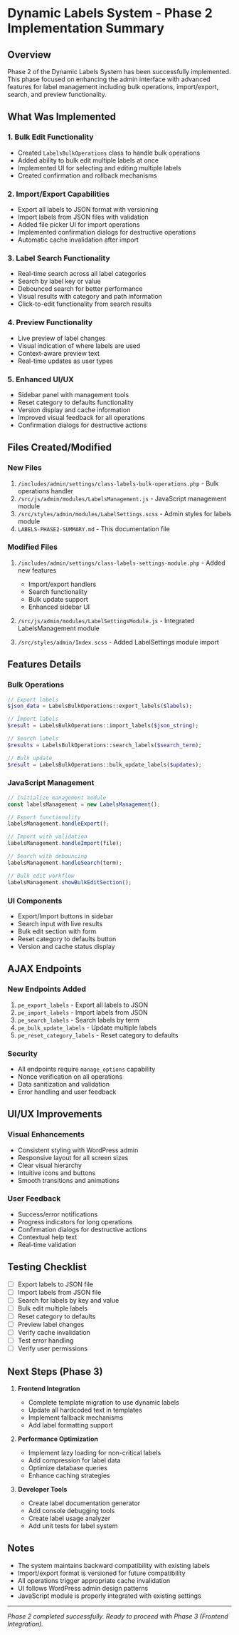 # Dynamic Labels System - Phase 2 Implementation Summary

## Overview

Phase 2 of the Dynamic Labels System has been successfully implemented. This phase focused on enhancing the admin interface with advanced features for label management including bulk operations, import/export, search, and preview functionality.

## What Was Implemented

### 1. Bulk Edit Functionality
- Created `LabelsBulkOperations` class to handle bulk operations
- Added ability to bulk edit multiple labels at once
- Implemented UI for selecting and editing multiple labels
- Created confirmation and rollback mechanisms

### 2. Import/Export Capabilities
- Export all labels to JSON format with versioning
- Import labels from JSON files with validation
- Added file picker UI for import operations
- Implemented confirmation dialogs for destructive operations
- Automatic cache invalidation after import

### 3. Label Search Functionality
- Real-time search across all label categories
- Search by label key or value
- Debounced search for better performance
- Visual results with category and path information
- Click-to-edit functionality from search results

### 4. Preview Functionality
- Live preview of label changes
- Visual indication of where labels are used
- Context-aware preview text
- Real-time updates as user types

### 5. Enhanced UI/UX
- Sidebar panel with management tools
- Reset category to defaults functionality
- Version display and cache information
- Improved visual feedback for all operations
- Confirmation dialogs for destructive actions

## Files Created/Modified

### New Files
1. `/includes/admin/settings/class-labels-bulk-operations.php` - Bulk operations handler
2. `/src/js/admin/modules/LabelsManagement.js` - JavaScript management module
3. `/src/styles/admin/modules/LabelSettings.scss` - Admin styles for labels module
4. `LABELS-PHASE2-SUMMARY.md` - This documentation file

### Modified Files
1. `/includes/admin/settings/class-labels-settings-module.php` - Added new features
   - Import/export handlers
   - Search functionality
   - Bulk update support
   - Enhanced sidebar UI

2. `/src/js/admin/modules/LabelSettingsModule.js` - Integrated LabelsManagement module
3. `/src/styles/admin/Index.scss` - Added LabelSettings module import

## Features Details

### Bulk Operations
```php
// Export labels
$json_data = LabelsBulkOperations::export_labels($labels);

// Import labels
$result = LabelsBulkOperations::import_labels($json_string);

// Search labels
$results = LabelsBulkOperations::search_labels($search_term);

// Bulk update
$result = LabelsBulkOperations::bulk_update_labels($updates);
```

### JavaScript Management
```javascript
// Initialize management module
const labelsManagement = new LabelsManagement();

// Export functionality
labelsManagement.handleExport();

// Import with validation
labelsManagement.handleImport(file);

// Search with debouncing
labelsManagement.handleSearch(term);

// Bulk edit workflow
labelsManagement.showBulkEditSection();
```

### UI Components
- Export/Import buttons in sidebar
- Search input with live results
- Bulk edit section with form
- Reset category to defaults button
- Version and cache status display

## AJAX Endpoints

### New Endpoints Added
1. `pe_export_labels` - Export all labels to JSON
2. `pe_import_labels` - Import labels from JSON
3. `pe_search_labels` - Search labels by term
4. `pe_bulk_update_labels` - Update multiple labels
5. `pe_reset_category_labels` - Reset category to defaults

### Security
- All endpoints require `manage_options` capability
- Nonce verification on all operations
- Data sanitization and validation
- Error handling and user feedback

## UI/UX Improvements

### Visual Enhancements
- Consistent styling with WordPress admin
- Responsive layout for all screen sizes
- Clear visual hierarchy
- Intuitive icons and buttons
- Smooth transitions and animations

### User Feedback
- Success/error notifications
- Progress indicators for long operations
- Confirmation dialogs for destructive actions
- Contextual help text
- Real-time validation

## Testing Checklist

- [ ] Export labels to JSON file
- [ ] Import labels from JSON file
- [ ] Search for labels by key and value
- [ ] Bulk edit multiple labels
- [ ] Reset category to defaults
- [ ] Preview label changes
- [ ] Verify cache invalidation
- [ ] Test error handling
- [ ] Verify user permissions

## Next Steps (Phase 3)

1. **Frontend Integration**
   - Complete template migration to use dynamic labels
   - Update all hardcoded text in templates
   - Implement fallback mechanisms
   - Add label formatting support

2. **Performance Optimization**
   - Implement lazy loading for non-critical labels
   - Add compression for label data
   - Optimize database queries
   - Enhance caching strategies

3. **Developer Tools**
   - Create label documentation generator
   - Add console debugging tools
   - Create label usage analyzer
   - Add unit tests for label system

## Notes

- The system maintains backward compatibility with existing labels
- Import/export format is versioned for future compatibility
- All operations trigger appropriate cache invalidation
- UI follows WordPress admin design patterns
- JavaScript module is properly integrated with existing settings

---

*Phase 2 completed successfully. Ready to proceed with Phase 3 (Frontend Integration).*